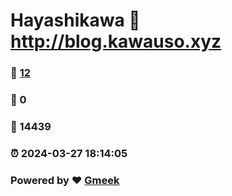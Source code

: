 # Hayashikawa :link: http://blog.kawauso.xyz 
### :page_facing_up: [12](http://blog.kawauso.xyz/tag.html) 
### :speech_balloon: 0 
### :hibiscus: 14439 
### :alarm_clock: 2024-03-27 18:14:05 
### Powered by :heart: [Gmeek](https://github.com/Meekdai/Gmeek)
